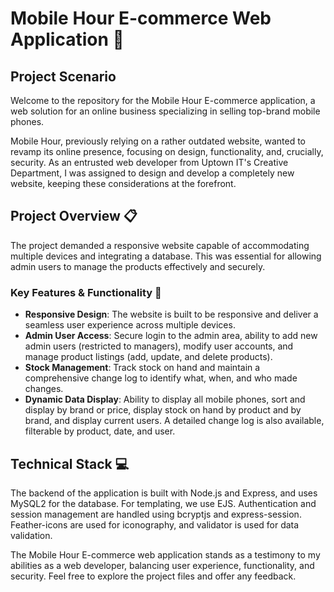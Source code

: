 # Mobile Hour E-commerce Web Application 📱

## Project Scenario

Welcome to the repository for the Mobile Hour E-commerce application, a web solution for an online business specializing in selling top-brand mobile phones.

Mobile Hour, previously relying on a rather outdated website, wanted to revamp its online presence, focusing on design, functionality, and, crucially, security. As an entrusted web developer from Uptown IT's Creative Department, I was assigned to design and develop a completely new website, keeping these considerations at the forefront.

## Project Overview 📋

The project demanded a responsive website capable of accommodating multiple devices and integrating a database. This was essential for allowing admin users to manage the products effectively and securely. 

### Key Features & Functionality 🔑

- **Responsive Design**: The website is built to be responsive and deliver a seamless user experience across multiple devices.
- **Admin User Access**: Secure login to the admin area, ability to add new admin users (restricted to managers), modify user accounts, and manage product listings (add, update, and delete products).
- **Stock Management**: Track stock on hand and maintain a comprehensive change log to identify what, when, and who made changes.
- **Dynamic Data Display**: Ability to display all mobile phones, sort and display by brand or price, display stock on hand by product and by brand, and display current users. A detailed change log is also available, filterable by product, date, and user.

## Technical Stack 💻

The backend of the application is built with Node.js and Express, and uses MySQL2 for the database. For templating, we use EJS. Authentication and session management are handled using bcryptjs and express-session. Feather-icons are used for iconography, and validator is used for data validation.

The Mobile Hour E-commerce web application stands as a testimony to my abilities as a web developer, balancing user experience, functionality, and security. Feel free to explore the project files and offer any feedback.

